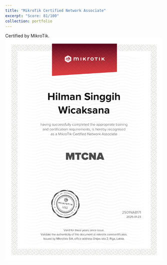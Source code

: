 ```yaml
---
title: "MikroTik Certified Network Associate"
excerpt: "Score: 81/100"
collection: portfolio
---
```


Certified by MikroTik.
<br/>
<img src='/images/mtcna.png'>
